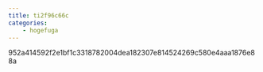 ```yaml
---
title: ti2f96c66c
categories:
    - hogefuga
---
```

952a414592f2e1bf1c3318782004dea182307e814524269c580e4aaa1876e88a